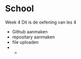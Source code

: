 # School
Week 4
Dit is de oefening van les 4
* Github aanmaken
* repositary aanmaken
* file uploaden
* -
